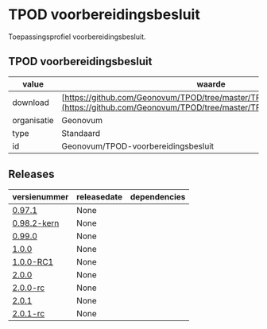 # TPOD voorbereidingsbesluit

Toepassingsprofiel voorbereidingsbesluit.

## TPOD voorbereidingsbesluit

|value|waarde|
|-----|------|
| download  | [https://github.com/Geonovum/TPOD/tree/master/TPOD_Voorbereidingsbesluit](<https://github.com/Geonovum/TPOD/tree/master/TPOD_Voorbereidingsbesluit>)|
| organisatie  |Geonovum|
| type  |Standaard|
| id  |Geonovum/TPOD-voorbereidingsbesluit|

## Releases

|versienummer|releasedate|dependencies
|-------|-------|-----|
| [0.97.1](<https://github.com/Geonovum/TPOD/blob/master/TPOD_Voorbereidingsbesluit/TPOD Voorbereidingsbesluit v0.97.1.pdf>)|None||
| [0.98.2-kern](<https://github.com/Geonovum/TPOD/blob/master/TPOD_Voorbereidingsbesluit/TPOD Voorbereidingsbesluit v0.98.2-kern.pdf>)|None||
| [0.99.0](<https://github.com/Geonovum/TPOD/blob/master/TPOD_Voorbereidingsbesluit/TPOD Voorbereidingsbesluit v0.99.0.pdf>)|None||
| [1.0.0](<https://github.com/Geonovum/TPOD/blob/master/TPOD_Voorbereidingsbesluit/TPOD Voorbereidingsbesluit v1.0.0.pdf>)|None||
| [1.0.0-RC1](<https://github.com/Geonovum/TPOD/blob/master/TPOD_Voorbereidingsbesluit/TPOD Voorbereidingsbesluit v1.0.0-RC1.pdf>)|None||
| [2.0.0](<https://github.com/Geonovum/TPOD/blob/master/TPOD_Voorbereidingsbesluit/TPOD_Voorbereidingsbesluit_v2.0.0.pdf>)|None||
| [2.0.0-rc](<https://github.com/Geonovum/TPOD/blob/master/TPOD_Voorbereidingsbesluit/TPOD_Voorbereidingsbesluit_v2.0.0-rc.pdf>)|None||
| [2.0.1](<https://github.com/Geonovum/TPOD/blob/master/TPOD_Voorbereidingsbesluit/TPOD_voorbereidingsbesluit_v2.0.1.pdf>)|None||
| [2.0.1-rc](<https://github.com/Geonovum/TPOD/blob/master/TPOD_Voorbereidingsbesluit/TPOD_Voorbereidingsbesluit_v2.0.1-rc.pdf>)|None||

